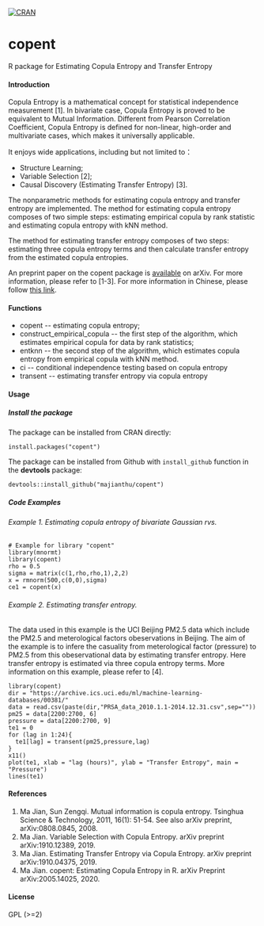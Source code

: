 [![CRAN](https://www.r-pkg.org/badges/version/copent)](https://cran.r-project.org/package=copent)
# copent
R package for Estimating Copula Entropy and Transfer Entropy

#### Introduction
Copula Entropy is a mathematical concept for statistical independence measurement [1]. In bivariate case, Copula Entropy is proved to be equivalent to Mutual Information. Different from Pearson Correlation Coefficient, Copula Entropy is defined for non-linear, high-order and multivariate cases, which makes it universally applicable.

It enjoys wide applications, including but not limited to：
* Structure Learning;
* Variable Selection [2];
* Causal Discovery (Estimating Transfer Entropy) [3].

The nonparametric methods for estimating copula entropy and transfer entropy are implemented. The method for estimating copula entropy composes of two simple steps: estimating empirical copula by rank statistic and estimating copula entropy with kNN method. 

The method for estimating transfer entropy composes of two steps: estimating three copula entropy terms and then calculate transfer entropy from the estimated copula entropies. 

An preprint paper on the copent package is [available](https://arxiv.org/abs/2005.14025) on arXiv. For more information, please refer to [1-3]. For more information in Chinese, please follow [this link](http://blog.sciencenet.cn/blog-3018268-978326.html).

#### Functions
* copent -- estimating copula entropy;
* construct_empirical_copula -- the first step of the algorithm, which estimates empirical copula for data by rank statistics;
* entknn -- the second step of the algorithm, which estimates copula entropy from empirical copula with kNN method.
* ci -- conditional independence testing based on copula entropy
* transent -- estimating transfer entropy via copula entropy

#### Usage 
##### Install the package
The package can be installed from CRAN directly:
```
install.packages("copent")
```
The package can be installed from Github with `install_github` function in the **devtools** package:
```
devtools::install_github("majianthu/copent")
```

##### Code Examples
###### Example 1. Estimating copula entropy of bivariate Gaussian rvs.
```
# Example for library "copent"
library(mnormt)
library(copent)
rho = 0.5
sigma = matrix(c(1,rho,rho,1),2,2)
x = rmnorm(500,c(0,0),sigma)
ce1 = copent(x)
```
###### Example 2. Estimating transfer entropy.
The data used in this example is the UCI Beijing PM2.5 data which include the PM2.5 and meterological factors obeservations in Beijing. The aim of the example is to infere the casuality from meterological factor (pressure) to PM2.5 from this obeservational data by estimating transfer entropy. Here transfer entropy is estimated via three copula entropy terms. More information on this example, please refer to [4].
```
library(copent) 
dir = "https://archive.ics.uci.edu/ml/machine-learning-databases/00381/"
data = read.csv(paste(dir,"PRSA_data_2010.1.1-2014.12.31.csv",sep=""))
pm25 = data[2200:2700, 6]
pressure = data[2200:2700, 9]
te1 = 0
for (lag in 1:24){
  te1[lag] = transent(pm25,pressure,lag)
}
x11()
plot(te1, xlab = "lag (hours)", ylab = "Transfer Entropy", main = "Pressure")
lines(te1)
```
#### References
1. Ma Jian, Sun Zengqi. Mutual information is copula entropy. Tsinghua Science & Technology, 2011, 16(1): 51-54. See also arXiv preprint, arXiv:0808.0845, 2008.
2. Ma Jian. Variable Selection with Copula Entropy. arXiv preprint arXiv:1910.12389, 2019.
3. Ma Jian. Estimating Transfer Entropy via Copula Entropy. arXiv preprint arXiv:1910.04375, 2019.
4. Ma Jian. copent: Estimating Copula Entropy in R. arXiv Preprint arXiv:2005.14025, 2020.
#### License
GPL (>=2)
